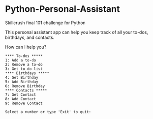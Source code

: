 # Python-Personal-Assistant
Skillcrush final 101 challenge for Python

This personal assistant app can help you keep track of all your to-dos, birthdays, and contacts.

How can I help you?

    **** To-dos *****
    1: Add a to-do
    2: Remove a to-do
    3: Get to-do list
    **** Birthdays ***** 
    4: Get Birthday
    5: Add Birthday
    6: Remove Birthday
    **** Contacts ***** 
    7: Get Contact
    8: Add Contact
    9: Remove Contact

    Select a number or type 'Exit' to quit:
